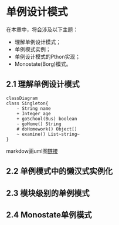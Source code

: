 # 单例设计模式
在本章中，将会涉及以下主题：
- 理解单例设计模式；
- 单例模式实例；
- 单例设计模式的Pthon实现；
- Monostate(Borg)模式。

## 2.1 理解单例设计模式

```mermaid
classDiagram
class Singleton{
    - String name
    + Integer age
    + goSchool(Bus) boolean
    - goHome() String
    # doHomework() Object[]
    ~ examine() List~string~
}
```


markdow画uml图[链接](https://blog.csdn.net/ifadai/article/details/136046263)


## 2.2 单例模式中的懒汉式实例化


## 2.3 模块级别的单例模式


## 2.4 Monostate单例模式